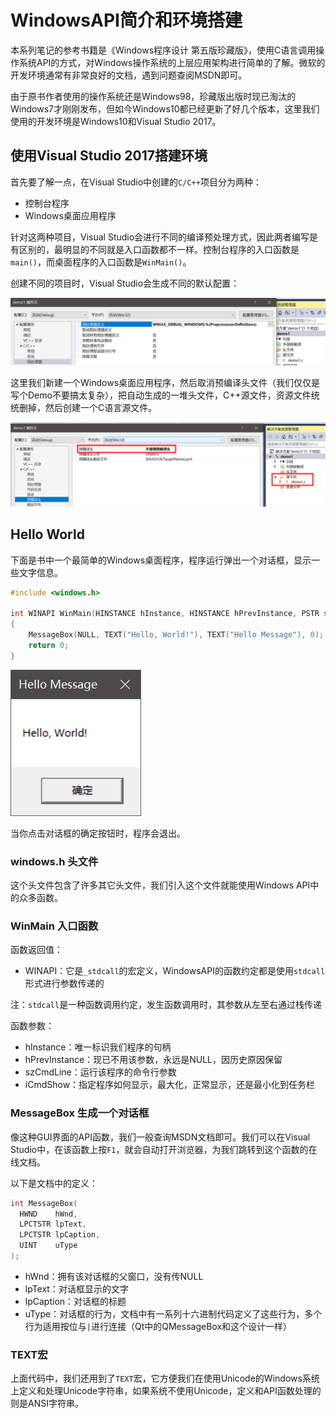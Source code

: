 # WindowsAPI简介和环境搭建

本系列笔记的参考书籍是《Windows程序设计 第五版珍藏版》，使用C语言调用操作系统API的方式，对Windows操作系统的上层应用架构进行简单的了解。微软的开发环境通常有非常良好的文档，遇到问题查阅MSDN即可。

由于原书作者使用的操作系统还是Windows98，珍藏版出版时现已淘汰的Windows7才刚刚发布，但如今Windows10都已经更新了好几个版本，这里我们使用的开发环境是Windows10和Visual Studio 2017。

## 使用Visual Studio 2017搭建环境

首先要了解一点，在Visual Studio中创建的`C/C++`项目分为两种：

* 控制台程序
* Windows桌面应用程序

针对这两种项目，Visual Studio会进行不同的编译预处理方式，因此两者编写是有区别的，最明显的不同就是入口函数都不一样。控制台程序的入口函数是`main()`，而桌面程序的入口函数是`WinMain()`。

创建不同的项目时，Visual Studio会生成不同的默认配置：

![](res/1.png)

这里我们新建一个Windows桌面应用程序，然后取消预编译头文件（我们仅仅是写个Demo不要搞太复杂），把自动生成的一堆头文件，C++源文件，资源文件统统删掉，然后创建一个C语言源文件。

![](res/2.png)

## Hello World

下面是书中一个最简单的Windows桌面程序，程序运行弹出一个对话框，显示一些文字信息。

```c
#include <windows.h>

int WINAPI WinMain(HINSTANCE hInstance, HINSTANCE hPrevInstance, PSTR szCmdLine, int iCmdShow)
{
	MessageBox(NULL, TEXT("Hello, World!"), TEXT("Hello Message"), 0);
	return 0;
}
```

![](res/3.png)

当你点击对话框的确定按钮时，程序会退出。

### windows.h 头文件

这个头文件包含了许多其它头文件，我们引入这个文件就能使用Windows API中的众多函数。

### WinMain 入口函数

函数返回值：

* WINAPI：它是`_stdcall`的宏定义，WindowsAPI的函数约定都是使用`stdcall`形式进行参数传递的

注：`stdcall`是一种函数调用约定，发生函数调用时，其参数从左至右通过栈传递

函数参数：

* hInstance：唯一标识我们程序的句柄
* hPrevInstance：现已不用该参数，永远是NULL，因历史原因保留
* szCmdLine：运行该程序的命令行参数
* iCmdShow：指定程序如何显示，最大化，正常显示，还是最小化到任务栏

### MessageBox 生成一个对话框

像这种GUI界面的API函数，我们一般查询MSDN文档即可。我们可以在Visual Studio中，在该函数上按`F1`，就会自动打开浏览器，为我们跳转到这个函数的在线文档。

以下是文档中的定义：

```cpp
int MessageBox(
  HWND    hWnd,
  LPCTSTR lpText,
  LPCTSTR lpCaption,
  UINT    uType
);
```

* hWnd：拥有该对话框的父窗口，没有传NULL
* lpText：对话框显示的文字
* lpCaption：对话框的标题
* uType：对话框的行为，文档中有一系列十六进制代码定义了这些行为，多个行为适用按位与`|`进行连接（Qt中的QMessageBox和这个设计一样）

### TEXT宏

上面代码中，我们还用到了`TEXT`宏，它方便我们在使用Unicode的Windows系统上定义和处理Unicode字符串，如果系统不使用Unicode，定义和API函数处理的则是ANSI字符串。
